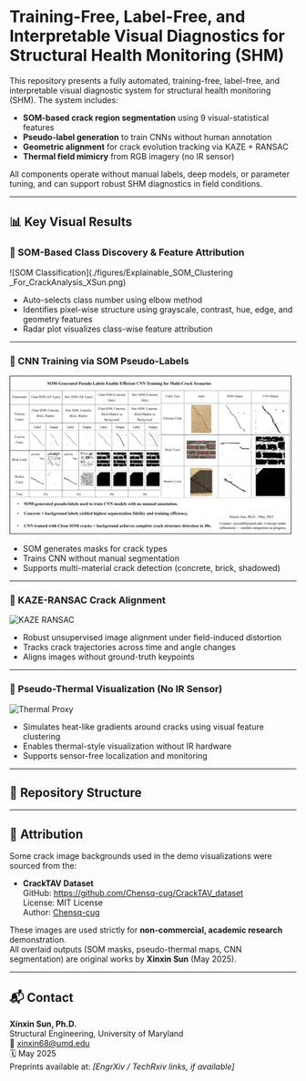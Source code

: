 # Training-Free, Label-Free, and Interpretable Visual Diagnostics for Structural Health Monitoring (SHM)

This repository presents a fully automated, training-free, label-free, and interpretable visual diagnostic system for structural health monitoring (SHM). The system includes:

- **SOM-based crack region segmentation** using 9 visual-statistical features
- **Pseudo-label generation** to train CNNs without human annotation
- **Geometric alignment** for crack evolution tracking via KAZE + RANSAC
- **Thermal field mimicry** from RGB imagery (no IR sensor)

All components operate without manual labels, deep models, or parameter tuning, and can support robust SHM diagnostics in field conditions.

---

## 📊 Key Visual Results

### 🔹 SOM-Based Class Discovery & Feature Attribution
![SOM Classification](./figures/Explainable_SOM_Clustering _For_CrackAnalysis_XSun.png)

- Auto-selects class number using elbow method
- Identifies pixel-wise structure using grayscale, contrast, hue, edge, and geometry features
- Radar plot visualizes class-wise feature attribution

---

### 🔹 CNN Training via SOM Pseudo-Labels
![CNN Pseudo Labels](./figures/Figure_CNN_SOM_PseudoLabel_Strategies_XSun_May2025.png)

- SOM generates masks for crack types
- Trains CNN without manual segmentation
- Supports multi-material crack detection (concrete, brick, shadowed)

---

### 🔹 KAZE-RANSAC Crack Alignment
![KAZE RANSAC](./figures/PerspectiveCorrection_CrackEvolution_KAZE_RANSAC_XSun.png.png)

- Robust unsupervised image alignment under field-induced distortion
- Tracks crack trajectories across time and angle changes
- Aligns images without ground-truth keypoints

---

### 🔹 Pseudo-Thermal Visualization (No IR Sensor)
![Thermal Proxy](./figures/SOM_Thermal_Mimicry_XSun_May2025.png.png)

- Simulates heat-like gradients around cracks using visual feature clustering
- Enables thermal-style visualization without IR hardware
- Supports sensor-free localization and monitoring

---

## 📁 Repository Structure


---

## 📄 Attribution

Some crack image backgrounds used in the demo visualizations were sourced from the:

- **CrackTAV Dataset**  
  GitHub: https://github.com/Chensq-cug/CrackTAV_dataset  
  License: MIT License  
  Author: [Chensq-cug](https://github.com/Chensq-cug)

These images are used strictly for **non-commercial, academic research** demonstration.  
All overlaid outputs (SOM masks, pseudo-thermal maps, CNN segmentation) are original works by **Xinxin Sun** (May 2025).

---

## 📬 Contact

**Xinxin Sun, Ph.D.**  
Structural Engineering, University of Maryland  
📧 xinxin68@umd.edu  
🗓️ May 2025  
Preprints available at: *[EngrXiv / TechRxiv links, if available]*  
